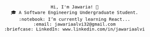 <p align="center">
  <samp>
    Hi, I'm Jawaria! 👋 <br>
    🎓 A Software Engineering Undergraduate Student.<br>
    :notebook: I’m currently learning React...  <br>
    :email:	jawariaalvi32@gmail.com <br>
    :briefcase: LinkedIn: www.linkedin.com/in/jawariaalvi <br>
  </samp>
</p>


